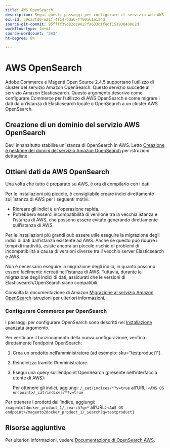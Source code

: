 ```yaml
---
title: AWS OpenSearch
description: Segui questi passaggi per configurare il servizio web AWS OpenSearch per le installazioni locali di Adobe Commerce e Magenti Open Source.
exl-id: 39ca7fd0-e21f-4f14-bda6-ff00a61a1a4d
source-git-commit: 95ffff39d82cc9027fa633dffedf15193040802d
workflow-type: tm+mt
source-wordcount: '343'
ht-degree: 0%

---
```


# AWS OpenSearch

Adobe Commerce e Magenti Open Source 2.4.5 supportano l’utilizzo di cluster del servizio Amazon OpenSearch. Questo servizio succede al servizio Amazon Elasticsearch. Questo argomento descrive come configurare Commerce per l’utilizzo di AWS OpenSearch e come migrare i dati da un’istanza di Elasticsearch locale o OpenSearch a un cluster AWS OpenSearch.

## Creazione di un dominio del servizio AWS OpenSearch

Devi innanzitutto stabilire un’istanza di OpenSearch in AWS.
Letto [Creazione e gestione dei domini del servizio Amazon OpenSearch](https://docs.aws.amazon.com/opensearch-service/latest/developerguide/createupdatedomains.html) per istruzioni dettagliate.

## Ottieni dati da AWS OpenSearch

Una volta che tutto è preparato su AWS, è ora di compilarlo con i dati.

Per le installazioni più piccole, è consigliabile creare indici direttamente sull’istanza di AWS per i seguenti motivi:

* Ricreare gli indici è un&#39;operazione rapida.
* Potrebbero esserci incompatibilità di versione tra la vecchia istanza e l’istanza di AWS, che possono essere evitate generando direttamente sull’istanza di AWS.

Per le installazioni più grandi può essere utile eseguire la migrazione degli indici di dati dall’istanza esistente ad AWS. Anche se questo può ridurre i tempi di inattività, esiste ancora un piccolo rischio di problemi di incompatibilità a causa di versioni diverse tra il vecchio server Elasticsearch e AWS.

Non è necessario eseguire la migrazione degli indici, in quanto possono essere facilmente ricreati nell’istanza di AWS.
Tuttavia, durante la migrazione degli indici di dati, assicurati che le versioni di Elasticsearch/OpenSearch siano compatibili.

Consulta la documentazione di Amazon [Migrazione al servizio Amazon OpenSearch](https://docs.aws.amazon.com/opensearch-service/latest/developerguide/migration.html) istruzioni per ulteriori informazioni.

### Configurare Commerce per OpenSearch

I passaggi per configurare OpenSearch sono descritti nel [Installazione avanzata](../../advanced.md) argomento.

Per verificare il funzionamento della nuova configurazione, verifica direttamente l’endpoint OpenSearch:

1. Crea un prodotto nell’amministratore (ad esempio: sku=&quot;testproduct1&quot;).
1. Reindicizza tramite l’Amministratore.
1. Esegui una query sull’endpoint OpenSearch (presente nell’interfaccia utente di AWS):

   Per ottenere gli indici, aggiungi: `/_cat/indices/*?v=true` all’URL:
   `<AWS OS endpoint>/_cat/indices/*?v=true`

Per ottenere i prodotti dall’indice, aggiungi: `/magento2docker_product_1/_search?q=*` all’URL:
`<AWS OS endpoint>/magento2docker_product_1/_search?q=testproduct1`

## Risorse aggiuntive

Per ulteriori informazioni, vedere [Documentazione di OpenSearch AWS](https://docs.aws.amazon.com/opensearch-service/index.html).
